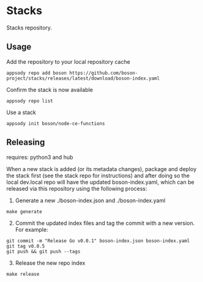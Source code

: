 # Stacks

Stacks repository.

## Usage

Add the repository to your local repository cache
```
appsody repo add boson https://github.com/boson-project/stacks/releases/latest/download/boson-index.yaml
```

Confirm the stack is now available
```
appsody repo list
```

Use a stack
```
appsody init boson/node-ce-functions
```


## Releasing

requires: python3 and hub

When a new stack is added (or its metadata changes), package and deploy the stack first (see the stack repo for instructions) and after doing so the local dev.local repo will have the updated boson-index.yaml, which can be released via this repository using the following process:

1) Generate a new ./boson-index.json and ./boson-index.yaml
```
make generate
```
2) Commit the updated index files and tag the commit with a new version. For example:
```
git commit -m "Release Go v0.0.1" boson-index.json boson-index.yaml
git tag v0.0.5
git push && git push --tags
```

3) Release the new repo index
```
make release
```

